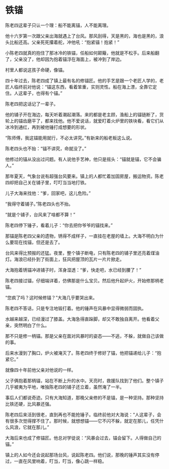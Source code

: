 # 铁锚

陈老四这辈子只认一个理：船不能离锚，人不能离理。

他十六岁第一次跟父亲出海就遇上了台风。那风刮得，天是黑的，海也是黑的，浪头比船还高。父亲死死攥着舵，冲他吼：“抱紧锚！抱紧！”

小陈老四就真的抱住了那冰冷的铁锚，任船如何颠簸，他就是不松手。后来船翻了，父亲没了，他却因为抱着锚浮在海面上，被冲到了岸边。

村里人都说这孩子命硬，像锚。

四十年过去，陈老四成了镇上最有名的修锚匠。他的手艺是跟一个老匠人学的，老匠人临终前对他说：“锚这东西，看着笨重，实则灵性。船在海上漂，全靠它定住。人这辈子，也得有个锚。”

陈老四把这话记了一辈子。

他的铺子开在海边，每天听着潮起潮落。来的都是老主顾，渔船上的锚链断了，货轮上的锚齿磨平了，都来找他。他不爱说话，就爱盯着火炉里的铁块看，看它们从冰冷到通红，再到被他锤打成想要的形状。

“陈师傅，我这锚能用就行，不必太讲究。”有新来的船老板这么说。

陈老四头也不抬：“锚不讲究，命就没了。”

他修过的锚从没出过问题。有人说他手艺神，他只是摇头：“锚就是锚，它不会骗人。”

那年夏天，气象台说有超强台风要来。镇上的人都忙着加固房屋，搬运物资。陈老四却把自己关在铺子里，叮叮当当地打铁。

儿子大海来找他：“爹，回家吧，这儿危险。”

“我得守着铺子。”陈老四头也不抬。

“就是个铺子，台风来了啥都不算！”

陈老四停下锤子，看着儿子：“你去把你爷爷的锚找来。”

那锚是陈老四父亲的遗物，锈得不成样子，一直挂在老屋的墙上。大海不明白为什么要现在找锚，但还是去了。

台风来得比预报的还猛。夜里，整个镇子断电，只有陈老四的铺子里还亮着煤油灯。海浪已经扑到了街面上，狂风把屋顶的瓦片一片片掀走。

大海抱着锈锚冲进铺子时，浑身湿透：“爹，快走吧，水已经到腰了！”

陈老四接过锚，仔细端详着，仿佛那是什么宝贝。然后他升起炉火，开始修那柄老锚。

“您疯了吗？这时候修锚？”大海几乎要哭出来。

陈老四不答话，只是专注地锻打着。他的锤声在风暴中显得微弱而固执。

水越来越深，已经漫过了膝盖。大海急得直跺脚，却又不敢独自离开。他看着父亲，突然明白了什么。

那不只是修一柄锚。那是父亲在面对风暴时的姿态——不逃，不躲，就做自己该做的事。

后来水漫到了胸口，炉火被淹灭了。陈老四终于修好了锚，他把锚递给儿子：“抱紧它。”

就像四十年前他父亲对他说的一样。

父子俩抱着那柄锚，站在不断上升的水中。天亮时，救援队找到了他们。整个镇子几乎被夷为平地，唯独陈老四的铺子还立着，虽然淹了一半。

事后人们都说奇迹。只有大海知道，那晚父亲修的不是锚，是一种坚持。那种坚持比铁还硬，比风暴还强。

陈老四后来活到很老，直到再也不能抢锤子。临终前他对大海说：“人这辈子，会有很多次觉得撑不住了。那时候，就想想锚——它不闪不躲，就定在那儿，任凭什么风浪，它就在那儿。”

大海后来也成了修锚匠。他总对学徒说：“风暴会过去，锚会留下。人得做自己的锚。”

镇上的人如今还会说起那场台风，说起陈老四。他们说，那晚的锤声其实没有停过，一直在风里响着，叮当，叮当，像心跳一样稳。